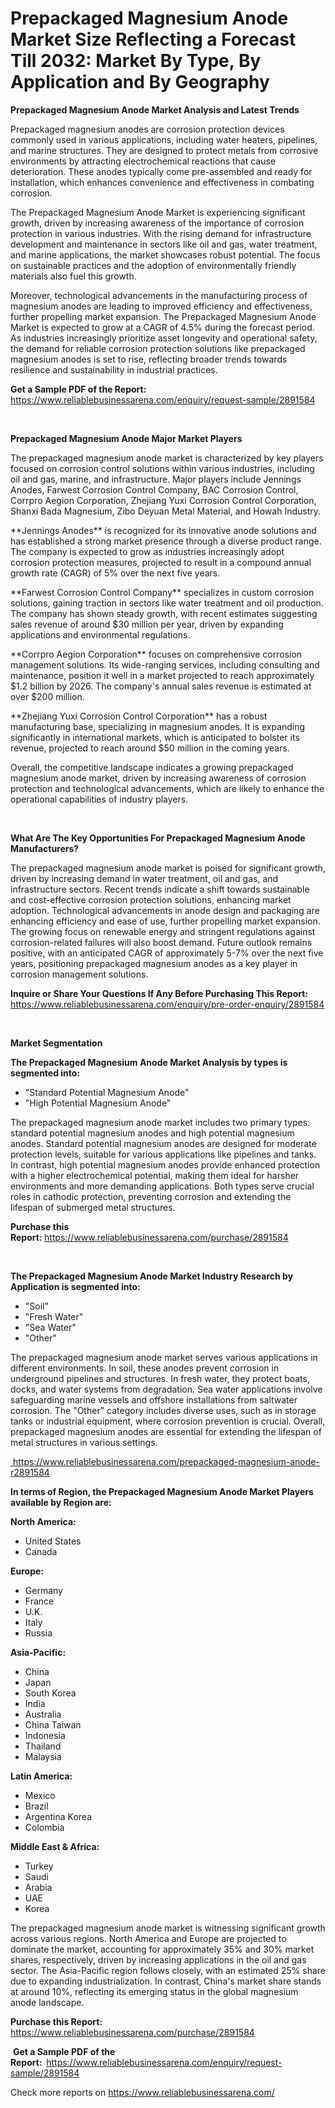 <p><h1>Prepackaged Magnesium Anode Market Size Reflecting a Forecast Till 2032: Market By Type, By Application and By Geography</h1></p><p><strong>Prepackaged Magnesium Anode Market Analysis and Latest Trends</strong></p>
<p><p>Prepackaged magnesium anodes are corrosion protection devices commonly used in various applications, including water heaters, pipelines, and marine structures. They are designed to protect metals from corrosive environments by attracting electrochemical reactions that cause deterioration. These anodes typically come pre-assembled and ready for installation, which enhances convenience and effectiveness in combating corrosion.</p><p>The Prepackaged Magnesium Anode Market is experiencing significant growth, driven by increasing awareness of the importance of corrosion protection in various industries. With the rising demand for infrastructure development and maintenance in sectors like oil and gas, water treatment, and marine applications, the market showcases robust potential. The focus on sustainable practices and the adoption of environmentally friendly materials also fuel this growth.</p><p>Moreover, technological advancements in the manufacturing process of magnesium anodes are leading to improved efficiency and effectiveness, further propelling market expansion. The Prepackaged Magnesium Anode Market is expected to grow at a CAGR of 4.5% during the forecast period. As industries increasingly prioritize asset longevity and operational safety, the demand for reliable corrosion protection solutions like prepackaged magnesium anodes is set to rise, reflecting broader trends towards resilience and sustainability in industrial practices.</p></p>
<p><strong>Get a Sample PDF of the Report:&nbsp;</strong> <a href="https://www.reliablebusinessarena.com/enquiry/request-sample/2891584?utm_campaign=3173&utm_medium=2&utm_source=Github&utm_content=ia&utm_term=14032025&utm_id=prepackaged-magnesium-anode">https://www.reliablebusinessarena.com/enquiry/request-sample/2891584</a></p>
<p>&nbsp;</p>
<p><strong>Prepackaged Magnesium Anode Major Market Players</strong></p>
<p><p>The prepackaged magnesium anode market is characterized by key players focused on corrosion control solutions within various industries, including oil and gas, marine, and infrastructure. Major players include Jennings Anodes, Farwest Corrosion Control Company, BAC Corrosion Control, Corrpro Aegion Corporation, Zhejiang Yuxi Corrosion Control Corporation, Shanxi Bada Magnesium, Zibo Deyuan Metal Material, and Howah Industry.</p><p>**Jennings Anodes** is recognized for its innovative anode solutions and has established a strong market presence through a diverse product range. The company is expected to grow as industries increasingly adopt corrosion protection measures, projected to result in a compound annual growth rate (CAGR) of 5% over the next five years.</p><p>**Farwest Corrosion Control Company** specializes in custom corrosion solutions, gaining traction in sectors like water treatment and oil production. The company has shown steady growth, with recent estimates suggesting sales revenue of around $30 million per year, driven by expanding applications and environmental regulations.</p><p>**Corrpro Aegion Corporation** focuses on comprehensive corrosion management solutions. Its wide-ranging services, including consulting and maintenance, position it well in a market projected to reach approximately $1.2 billion by 2026. The company's annual sales revenue is estimated at over $200 million.</p><p>**Zhejiang Yuxi Corrosion Control Corporation** has a robust manufacturing base, specializing in magnesium anodes. It is expanding significantly in international markets, which is anticipated to bolster its revenue, projected to reach around $50 million in the coming years.</p><p>Overall, the competitive landscape indicates a growing prepackaged magnesium anode market, driven by increasing awareness of corrosion protection and technological advancements, which are likely to enhance the operational capabilities of industry players.</p></p>
<p>&nbsp;</p>
<p><strong>What Are The Key Opportunities For Prepackaged Magnesium Anode Manufacturers?</strong></p>
<p><p>The prepackaged magnesium anode market is poised for significant growth, driven by increasing demand in water treatment, oil and gas, and infrastructure sectors. Recent trends indicate a shift towards sustainable and cost-effective corrosion protection solutions, enhancing market adoption. Technological advancements in anode design and packaging are enhancing efficiency and ease of use, further propelling market expansion. The growing focus on renewable energy and stringent regulations against corrosion-related failures will also boost demand. Future outlook remains positive, with an anticipated CAGR of approximately 5-7% over the next five years, positioning prepackaged magnesium anodes as a key player in corrosion management solutions.</p></p>
<p><strong>Inquire or Share Your Questions If Any Before Purchasing This Report:</strong> <a href="https://www.reliablebusinessarena.com/enquiry/pre-order-enquiry/2891584?utm_campaign=3173&utm_medium=2&utm_source=Github&utm_content=ia&utm_term=14032025&utm_id=prepackaged-magnesium-anode">https://www.reliablebusinessarena.com/enquiry/pre-order-enquiry/2891584</a></p>
<p>&nbsp;</p>
<p><strong>Market Segmentation</strong></p>
<p><strong>The Prepackaged Magnesium Anode Market Analysis by types is segmented into:</strong></p>
<p><ul><li>"Standard Potential Magnesium Anode"</li><li>"High Potential Magnesium Anode"</li></ul></p>
<p><p>The prepackaged magnesium anode market includes two primary types: standard potential magnesium anodes and high potential magnesium anodes. Standard potential magnesium anodes are designed for moderate protection levels, suitable for various applications like pipelines and tanks. In contrast, high potential magnesium anodes provide enhanced protection with a higher electrochemical potential, making them ideal for harsher environments and more demanding applications. Both types serve crucial roles in cathodic protection, preventing corrosion and extending the lifespan of submerged metal structures.</p></p>
<p><strong>Purchase this Report:&nbsp;</strong><a href="https://www.reliablebusinessarena.com/purchase/2891584?utm_campaign=3173&utm_medium=2&utm_source=Github&utm_content=ia&utm_term=14032025&utm_id=prepackaged-magnesium-anode">https://www.reliablebusinessarena.com/purchase/2891584</a></p>
<p>&nbsp;</p>
<p><strong>The Prepackaged Magnesium Anode Market Industry Research by Application is segmented into:</strong></p>
<p><ul><li>"Soil"</li><li>"Fresh Water"</li><li>"Sea Water"</li><li>"Other"</li></ul></p>
<p><p>The prepackaged magnesium anode market serves various applications in different environments. In soil, these anodes prevent corrosion in underground pipelines and structures. In fresh water, they protect boats, docks, and water systems from degradation. Sea water applications involve safeguarding marine vessels and offshore installations from saltwater corrosion. The "Other" category includes diverse uses, such as in storage tanks or industrial equipment, where corrosion prevention is crucial. Overall, prepackaged magnesium anodes are essential for extending the lifespan of metal structures in various settings.</p></p>
<p><a href="https://www.reliablebusinessarena.com/prepackaged-magnesium-anode-r2891584?utm_campaign=3173&utm_medium=2&utm_source=Github&utm_content=ia&utm_term=14032025&utm_id=prepackaged-magnesium-anode">&nbsp;https://www.reliablebusinessarena.com/prepackaged-magnesium-anode-r2891584</a></p>
<p><strong>In terms of Region, the Prepackaged Magnesium Anode Market Players available by Region are:</strong></p>
<p>
    <p> <strong> North America: </strong>
        <ul>
            <li>United States</li>
            <li>Canada</li>
        </ul>
        </p> 
    <p> <strong> Europe: </strong>
        <ul>
            <li>Germany</li>
            <li>France</li>
            <li>U.K.</li>
            <li>Italy</li>
            <li>Russia</li>
        </ul>
        </p> 
    <p> <strong> Asia-Pacific: </strong>
        <ul>
            <li>China</li>
            <li>Japan</li>
            <li>South Korea</li>
            <li>India</li>
            <li>Australia</li>
            <li>China Taiwan</li>
            <li>Indonesia</li>
            <li>Thailand</li>
            <li>Malaysia</li>
        </ul>
        </p> 
    <p> <strong> Latin America: </strong>
        <ul>
            <li>Mexico</li>
            <li>Brazil</li>
            <li>Argentina Korea</li>
            <li>Colombia</li>
        </ul>
        </p> 
    <p> <strong> Middle East & Africa: </strong>
        <ul>
            <li>Turkey</li>
            <li>Saudi</li>
            <li>Arabia</li>
            <li>UAE</li>
            <li>Korea</li>
        </ul>
    </p>
    </p>
<p><p>The prepackaged magnesium anode market is witnessing significant growth across various regions. North America and Europe are projected to dominate the market, accounting for approximately 35% and 30% market shares, respectively, driven by increasing applications in the oil and gas sector. The Asia-Pacific region follows closely, with an estimated 25% share due to expanding industrialization. In contrast, China's market share stands at around 10%, reflecting its emerging status in the global magnesium anode landscape.</p></p>
<p><strong>Purchase this Report: </strong><a href="https://www.reliablebusinessarena.com/purchase/2891584?utm_campaign=3173&utm_medium=2&utm_source=Github&utm_content=ia&utm_term=14032025&utm_id=prepackaged-magnesium-anode">https://www.reliablebusinessarena.com/purchase/2891584</a></p>
<p>&nbsp;<strong>Get a Sample PDF of the Report:&nbsp;&nbsp;</strong><a href="https://www.reliablebusinessarena.com/enquiry/request-sample/2891584?utm_campaign=3173&utm_medium=2&utm_source=Github&utm_content=ia&utm_term=14032025&utm_id=prepackaged-magnesium-anode">https://www.reliablebusinessarena.com/enquiry/request-sample/2891584</a></p>
<p><strong></strong></p>
<p>Check more reports on <a href="https://www.reliablebusinessarena.com/?utm_campaign=3173&utm_medium=2&utm_source=Github&utm_content=ia&utm_term=14032025&utm_id=prepackaged-magnesium-anode">https://www.reliablebusinessarena.com/</a></p>